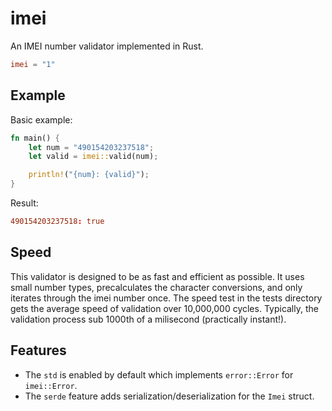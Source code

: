 # imei
An IMEI number validator implemented in Rust.

```toml
imei = "1"
```

## Example
Basic example:
```rust
fn main() {
    let num = "490154203237518";
    let valid = imei::valid(num);

    println!("{num}: {valid}");
}
```

Result:
```toml
490154203237518: true
```

## Speed
This validator is designed to be as fast and efficient as possible.
It uses small number types, precalculates the character conversions, and only iterates through the imei number once.
The speed test in the tests directory gets the average speed of validation over 10,000,000 cycles.
Typically, the validation process sub 1000th of a milisecond (practically instant!).

## Features
 - The `std` is enabled by default which implements `error::Error` for `imei::Error`.
 - The `serde` feature adds serialization/deserialization for the `Imei` struct.
